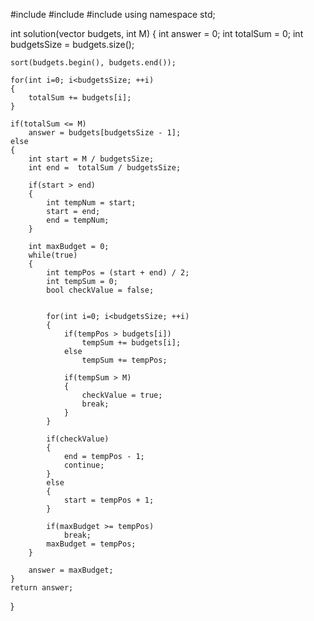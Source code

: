 #include <string>
#include <vector>
#include <algorithm>
using namespace std;

int solution(vector<int> budgets, int M) {
    int answer = 0;
    int totalSum = 0;
    int budgetsSize = budgets.size();
    
    sort(budgets.begin(), budgets.end());
    
    for(int i=0; i<budgetsSize; ++i)
    {
        totalSum += budgets[i];
    }
    
    if(totalSum <= M)
        answer = budgets[budgetsSize - 1];
    else
    {
        int start = M / budgetsSize;
        int end =  totalSum / budgetsSize;
        
        if(start > end)
        {
            int tempNum = start;
            start = end;
            end = tempNum;
        }
        
        int maxBudget = 0;
        while(true)
        {
            int tempPos = (start + end) / 2;
            int tempSum = 0;
            bool checkValue = false;
            
            
            for(int i=0; i<budgetsSize; ++i)
            {
                if(tempPos > budgets[i])
                    tempSum += budgets[i];
                else
                    tempSum += tempPos;
                
                if(tempSum > M)
                {
                    checkValue = true;
                    break;
                }
            }
            
            if(checkValue)
            {
                end = tempPos - 1;
                continue;
            }
            else
            {
                start = tempPos + 1;
            }
            
            if(maxBudget >= tempPos)
                break;
            maxBudget = tempPos;
        }
        
        answer = maxBudget;        
    }
    return answer;
}